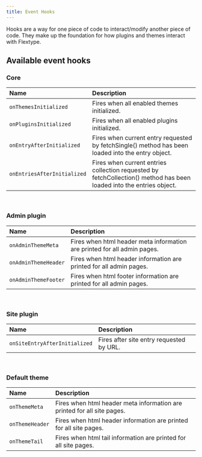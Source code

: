 ```yaml
---
title: Event Hooks
---
```


Hooks are a way for one piece of code to interact/modify another piece of code. They make up the foundation for how plugins and themes interact with Flextype.


## Available event hooks

### Core

| Name | Description |
| :------------- | :------------- |
| `onThemesInitialized` | Fires when all enabled themes initialized. |
| `onPluginsInitialized` | Fires when all enabled plugins initialized. |
| `onEntryAfterInitialized` | Fires when current entry requested by fetchSingle() method has been loaded into the entry object. |
| `onEntriesAfterInitialized` | Fires when current entries collection requested by fetchCollection() method has been loaded into the entries object. |

<br>

### Admin plugin

| Name | Description |
| :------------- | :------------- |
| `onAdminThemeMeta` | Fires when html header meta information are printed for all admin pages. |
| `onAdminThemeHeader` | Fires when html header information are printed for all admin pages. |
| `onAdminThemeFooter` | Fires when html footer information are printed for all admin pages. |

<br>

### Site plugin

| Name | Description |
| :------------- | :------------- |
| `onSiteEntryAfterInitialized` | Fires after site entry requested by URL. |

<br>

### Default theme

| Name | Description |
| :------------- | :------------- |
| `onThemeMeta` | Fires when html header meta information are printed for all site pages. |
| `onThemeHeader` | Fires when html header information are printed for all site pages. |
| `onThemeTail` | Fires when html tail information are printed for all site pages. |

<br>
